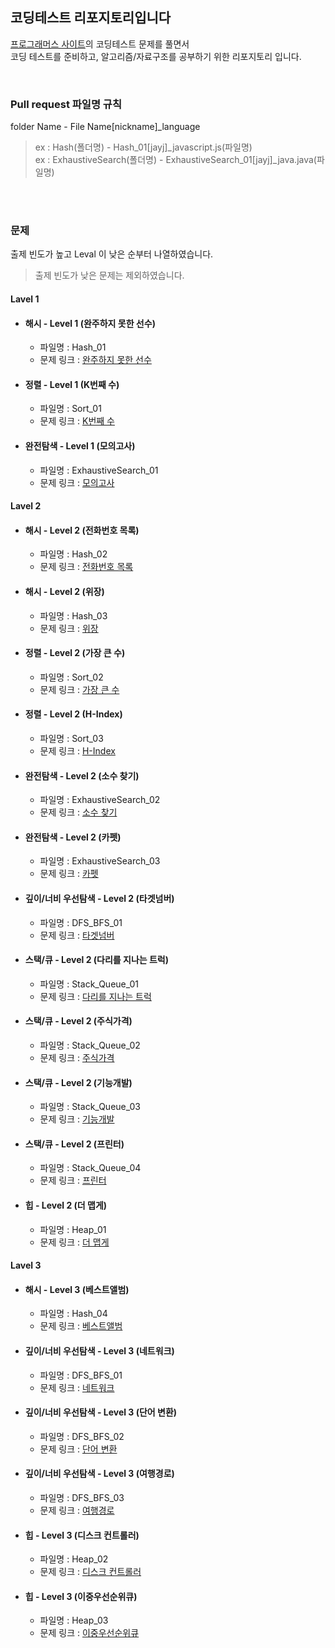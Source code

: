 ## 코딩테스트 리포지토리입니다

[프로그래머스 사이트](https://programmers.co.kr/learn/challenges)의 코딩테스트 문제를 풀면서 <br>
코딩 테스트를 준비하고, 알고리즘/자료구조를 공부하기 위한 리포지토리 입니다.
<!-- ### 공부 방법
사이트에서 원하는 언어를 선택하여 문제를 풀며,<br>
다른 사람의 풀이에 궁금증이 있을 경우 커멘드를 남기거나 Slack을 통해서 소통합니다.<br>
> Slack Link : [https://join.slack.com/t/ctstudy/shared_invite/zt-nogft7yr-_EgO~9OUWg7g0yA_bbUGNg](https://join.slack.com/t/ctstudy/shared_invite/zt-nogft7yr-_EgO~9OUWg7g0yA_bbUGNg) -->
<!-- ### 공부 인증 및 소스 공유 방법 -->
<!-- 해당 리포지토리를 Fork 하시고 문제풀이가 완료되면<br>
아래 기재된 규칙을 준수하여 Pull requests 해주시면 됩니다. -->

<br>

### Pull request 파일명 규칙

folder Name - File Name[nickname]_language

> ex : Hash(폴더명) - Hash_01[jayj]_javascript.js(파일명)<br>
> ex : ExhaustiveSearch(폴더명) - ExhaustiveSearch_01[jayj]_java.java(파일명)

<br>
<br>

### 문제

출제 빈도가 높고 Leval 이 낮은 순부터 나열하였습니다.<br>
> 출제 빈도가 낮은 문제는 제외하였습니다.<br>

#### Lavel 1

- #### 해시 - Level 1 (완주하지 못한 선수)
    - 파일명 : Hash_01
    - 문제 링크 : [완주하지 못한 선수](https://programmers.co.kr/learn/courses/30/lessons/42576?language=javascript)
- #### 정렬 - Level 1 (K번째 수)
    - 파일명 : Sort_01
    - 문제 링크 : [K번째 수](https://programmers.co.kr/learn/courses/30/lessons/42748)
- #### 완전탐색 - Level 1 (모의고사)
    - 파일명 : ExhaustiveSearch_01
    - 문제 링크 : [모의고사](https://programmers.co.kr/learn/courses/30/lessons/42840)

#### Lavel 2

- #### 해시 - Level 2 (전화번호 목록)
    - 파일명 : Hash_02
    - 문제 링크 : [전화번호 목록](https://programmers.co.kr/learn/courses/30/lessons/42577)
- #### 해시 - Level 2 (위장)
    - 파일명 : Hash_03
    - 문제 링크 : [위장](https://programmers.co.kr/learn/courses/30/lessons/42578)
- #### 정렬 - Level 2 (가장 큰 수)
    - 파일명 : Sort_02
    - 문제 링크 : [가장 큰 수](https://programmers.co.kr/learn/courses/30/lessons/42746)
- #### 정렬 - Level 2 (H-Index)
    - 파일명 : Sort_03
    - 문제 링크 : [H-Index](https://programmers.co.kr/learn/courses/30/lessons/42747)
- #### 완전탐색 - Level 2 (소수 찾기)
    - 파일명 : ExhaustiveSearch_02
    - 문제 링크 : [소수 찾기](https://programmers.co.kr/learn/courses/30/lessons/42839)
- #### 완전탐색 - Level 2 (카펫)
    - 파일명 : ExhaustiveSearch_03
    - 문제 링크 : [카펫](https://programmers.co.kr/learn/courses/30/lessons/42842)
- #### 깊이/너비 우선탐색 - Level 2 (타겟넘버)
    - 파일명 : DFS_BFS_01
    - 문제 링크 : [타겟넘버](https://programmers.co.kr/learn/courses/30/lessons/43165)
- #### 스택/큐 - Level 2 (다리를 지나는 트럭)
    - 파일명 : Stack_Queue_01
    - 문제 링크 : [다리를 지나는 트럭](https://programmers.co.kr/learn/courses/30/lessons/42583)
- #### 스택/큐 - Level 2 (주식가격)
    - 파일명 : Stack_Queue_02
    - 문제 링크 : [주식가격](https://programmers.co.kr/learn/courses/30/lessons/42584)
- #### 스택/큐 - Level 2 (기능개발)
    - 파일명 : Stack_Queue_03
    - 문제 링크 : [기능개발](https://programmers.co.kr/learn/courses/30/lessons/42586)
- #### 스택/큐 - Level 2 (프린터)
    - 파일명 : Stack_Queue_04
    - 문제 링크 : [프린터](https://programmers.co.kr/learn/courses/30/lessons/42587)
- #### 힙 - Level 2 (더 맵게)
    - 파일명 : Heap_01
    - 문제 링크 : [더 맵게](https://programmers.co.kr/learn/courses/30/lessons/42626)

#### Lavel 3

- #### 해시 - Level 3 (베스트앨범)
    - 파일명 : Hash_04
    - 문제 링크 : [베스트앨범](https://programmers.co.kr/learn/courses/30/lessons/42579)
- #### 깊이/너비 우선탐색 - Level 3 (네트워크)
    - 파일명 : DFS_BFS_01
    - 문제 링크 : [네트워크](https://programmers.co.kr/learn/courses/30/lessons/43162)
- #### 깊이/너비 우선탐색 - Level 3 (단어 변환)
    - 파일명 : DFS_BFS_02
    - 문제 링크 : [단어 변환](https://programmers.co.kr/learn/courses/30/lessons/43163)
- #### 깊이/너비 우선탐색 - Level 3 (여행경로)
    - 파일명 : DFS_BFS_03
    - 문제 링크 : [여행경로](https://programmers.co.kr/learn/courses/30/lessons/43164)
- #### 힙 - Level 3 (디스크 컨트롤러)
    - 파일명 : Heap_02
    - 문제 링크 : [디스크 컨트롤러](https://programmers.co.kr/learn/courses/30/lessons/42627)
- #### 힙 - Level 3 (이중우선순위큐)
    - 파일명 : Heap_03
    - 문제 링크 : [이중우선순위큐](https://programmers.co.kr/learn/courses/30/lessons/42628)
